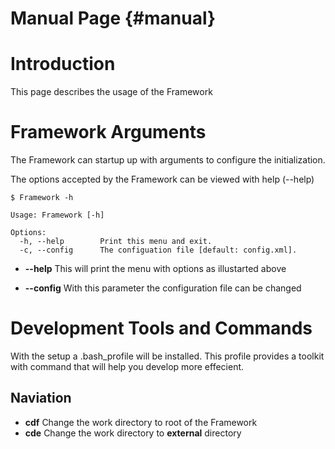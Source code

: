 Manual Page {#manual}
============

# Introduction 
This page describes the usage of the Framework

# Framework Arguments
The Framework can startup up with arguments to configure the initialization.

The options accepted by the Framework can be viewed with help (--help)

```
$ Framework -h

Usage: Framework [-h]

Options:
  -h, --help        Print this menu and exit.
  -c, --config      The configuation file [default: config.xml].
```

- **--help**
	This will print the menu with options as illustarted above

- **--config**
	With this parameter the configuration file can be changed

# Development Tools and Commands
With the setup a .bash\_profile will be installed. This profile provides a toolkit with command that will help you develop more effecient.

## Naviation
- **cdf** Change the work directory to root of the Framework
- **cde** Change the work directory to **external** directory


